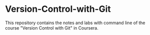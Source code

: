 # Version-Control-with-Git
This repository contains the notes and labs with command line of the course "Version Control with Git" in Coursera.
